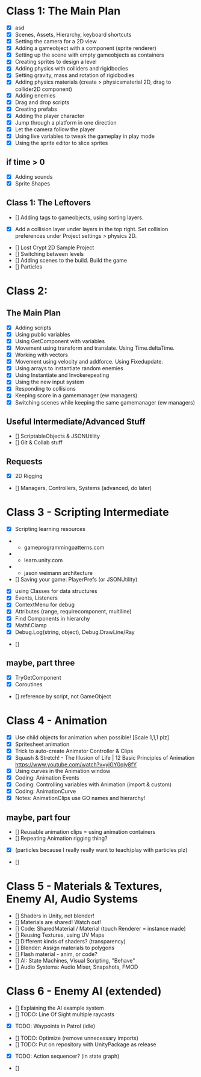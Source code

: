 # Class 1: The Main Plan
- [x] asd
- [x] Scenes, Assets, Hierarchy, keyboard shortcuts
- [x] Setting the camera for a 2D view
- [x] Adding a gameobject with a component (sprite renderer)
- [x] Setting up the scene with empty gameobjects as containers
- [x] Creating sprites to design a level
- [x] Adding physics with colliders and rigidbodies
- [x] Setting gravity, mass and rotation of rigidbodies
- [x] Adding physics materials (create > physicsmaterial 2D, drag to collider2D component)
- [x] Adding enemies
- [x] Drag and drop scripts
- [x] Creating prefabs
- [x] Adding the player character
- [x] Jump through a platform in one direction
- [x] Let the camera follow the player
- [x] Using live variables to tweak the gameplay in play mode
- [x] Using the sprite editor to slice sprites

## if time > 0
- [x] Adding sounds
- [x] Sprite Shapes

## Class 1: The Leftovers
- [] Adding tags to gameobjects, using sorting layers.
- [x] Add a collision layer under layers in the top right. Set collision preferences under Project settings > physics 2D.
- [] Lost Crypt 2D Sample Project
- [] Switching between levels
- [] Adding scenes to the build. Build the game
- [] Particles

# Class 2: 


## The Main Plan
- [x] Adding scripts
- [x] Using public variables
- [x] Using GetComponent with variables
- [x] Movement using transform and translate. Using Time.deltaTime.
- [x] Working with vectors
- [x] Movement using velocity and addforce. Using Fixedupdate.
- [x] Using arrays to instantiate random enemies
- [x] Using Instantiate and Invokerepeating
- [x] Using the new input system
- [x] Responding to collisions
- [x] Keeping score in a gamemanager (ew managers)
- [x] Switching scenes while keeping the same gamemanager (ew managers)

## Useful Intermediate/Advanced Stuff
- [] ScriptableObjects & JSONUtility
- [] Git & Collab stuff

## Requests
- [x] 2D Rigging
- [] Managers, Controllers, Systems (advanced, do later)

# Class 3 - Scripting Intermediate
- [x] Scripting learning resources
- - gameprogrammingpatterns.com
- - learn.unity.com
- - jason weimann architecture
- [] Saving your game: PlayerPrefs (or JSONUtility)
- [x] using Classes for data structures
- [x] Events, Listeners
- [x] ContextMenu for debug
- [x] Attributes (range, requirecomponent, multiline)
- [x] Find Components in hierarchy
- [x] Mathf.Clamp
- [x] Debug.Log(string, object), Debug.DrawLine/Ray
- [] 

## maybe, part three
- [x] TryGetComponent
- [x] Coroutines
- [] reference by script, not GameObject

# Class 4 - Animation
- [x] Use child objects for animation when possible! [Scale 1,1,1 plz]
- [x] Spritesheet animation
- [x] Trick to auto-create Animator Controller & Clips
- [x] Squash & Stretch! - The Illusion of Life | 12 Basic Principles of Animation https://www.youtube.com/watch?v=yiGY0qiy8fY
- [x] Using curves in the Animation window
- [x] Coding: Animation Events
- [x] Coding: Controlling variables with Animation (import & custom)
- [x] Coding: AnimationCurve 
- [x] Notes: AnimationClips use GO names and hierarchy!

## maybe, part four
- [] Reusable animation clips = using animation containers
- [] Repeating Animation rigging thing?
- [x] (particles because I really really want to teach/play with particles plz)
- [] 

# Class 5 - Materials & Textures, Enemy AI, Audio Systems
- [] Shaders in Unity, not blender!
- [] Materials are shared! Watch out!
- [] Code: SharedMaterial / Material (touch Renderer = instance made)
- [] Reusing Textures, using UV Maps
- [] Different kinds of shaders? (transparency)
- [] Blender: Assign materials to polygons
- [] Flash material - anim, or code?
- [] AI: State Machines, Visual Scripting, "Behave"
- [] Audio Systems: Audio Mixer, Snapshots, FMOD

# Class 6 - Enemy AI (extended)
- [] Explaining the AI example system
- [] TODO: Line Of Sight multiple raycasts
- [x] TODO: Waypoints in Patrol (idle)
- [] TODO: Optimize (remove unnecessary imports)
- [] TODO: Put on repository with UnityPackage as release
- [x] TODO: Action sequencer? (in state graph)
- [] 